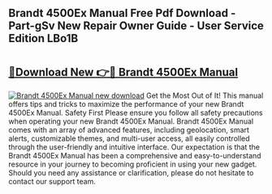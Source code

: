## Brandt 4500Ex Manual Free Pdf Download - Part-gSv New Repair Owner Guide - User Service Edition LBo1B

# <h2><a href="http://bc8346.oget.top/?id=Brandt+4500Ex+Manual">🔗Download New 👉🔴 Brandt 4500Ex Manual</a></h2>

[![Brandt 4500Ex Manual new download](https://i.imgur.com/5g1atiW.png)](http://bc8346.oget.top/?id=Brandt+4500Ex+Manual)
Get the Most Out of It! This manual offers tips and tricks to maximize the performance of your new Brandt 4500Ex Manual. Safety First Please ensure you follow all safety precautions when operating your new Brandt 4500Ex Manual. Brandt 4500Ex Manual comes with an array of advanced features, including geolocation, smart alerts, customizable themes, and multi-user access, all easily controlled through the user-friendly and intuitive interface. Our expectation is that the Brandt 4500Ex Manual has been a comprehensive and easy-to-understand resource in your journey to becoming proficient in using your new gadget. Should you need any assistance or clarification, please do not hesitate to contact our support team.
